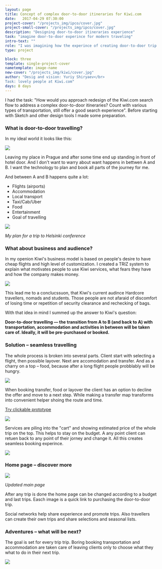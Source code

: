 ```yaml
---
layout: page
title: Concept of complex door-to-door itineraries for Kiwi.com 
date:   2017-04-29 07:30:00
project-cover: "/projects_img/ipco/cover.jpg"
project-small-cover: "/projects_img/ipco/cover.jpg"
description: "Designing door-to-door itineraries experience"
task: "imagine door-to-door experince for modern traveling"
intro-text: ""
role: "I was imagining how the experince of creating door-to-door trip may look like" 
type: project

block: three
template: single-project-cover
nametemplate: image-name
new-cover: "/projects_img/kiwi/cover.jpg"
author: "Desig and vision: Yuriy Shiryaev</br>
Task: lovely people at Kiwi.com"
days: 8 days
---
```


I had the task: "How would you approach redesign of the Kiwi.com search flow to address a complex door-to-door itineraries? Count with various types of transportation, still offer a good search experience". Before starting with Sketch and other design tools I made some preparation.

### What is door-to-door travelling?

In my ideal world it looks like this:

<span class="p800">![](/projects_img/kiwi/doors.jpg)</span>

Leaving my place in Prague and after some time end up standing in front of hotel door. And I don't want to warry about want happens in bettwen A and B. I want the technology to plan and book all parts of the journey for me. 

And between A and B happens quite a lot:

- Flights (airports)
- Accommodation
- Local transport
- Taxi/Cab/Uber
- Food
- Entertainment
- Goal of travelling

<span class="p500">![](/projects_img/kiwi/plan.jpg)</span>

*My plan for a trip to Helsinki conference*

### What about business and audience?

In my openion Kiwi's business model is based on people's desire to have cheap flights and high level of customization. I created a TRIZ system to explain what motivates people to use Kiwi services, what fears they have and how the company makes money.

<span class="p800">![](/projects_img/kiwi/system.jpg)</span>

This lead me to a conclucssuon, that Kiwi's current audince Hardcore travellers, nomads and students. Those people are not afaraid of discomfort of losing time or repetition of security clearance and rechecking of bags.

With that idea in mind I summed up the answer to Kiwi's question:

**Door-to-door travelling — the transition from A to B (and back to A) with transportation, accommodation and activities in between will be taken care of. Ideally, it will be pre-purchased or booked.**

### Solution – seamless travelling

The whole process is broken into several parts. Client start with selecting a flight, then possible layover. Next are accomodation and transfer. And as a charry on a top – food, because after a long flight people probblably will be hungry.

<span class="p800 pshadow">![](/projects_img/kiwi/start.jpg)</span>

When booking transfer, food or layover the client has an option to decline the offer and move to a next step. While making a transfer map transforms into convenient helper shoing the route and time.

[Try clickable prototype](https://sketch.cloud/s/dDe72/m1W4JAk)

<span class="p800 pshadow">![](/projects_img/kiwi/transfer.jpg)</span>

Services are piling into the "cart" and showing estimated price of the whole trip on the top. This helps to stay on the budget. A any point client can retuen back to any point of their jorney and change it. All this creates seamless booking experince.

<span class="p800">![](/projects_img/kiwi/seamless.jpg)</span>

### Home page – discover more

<span class="p800 pshadow">![](/projects_img/kiwi/main.jpg)</span>

<span class="p-center">*Updated main page*</span>

After any trip is done the home page can be changed according to a budget and last trips. Easch image is a quick link to purchasing the door-to-door trip. 

Social networks help share experience and promote trips. Also travellers can create their own trips and share selections and seasonal lists.

### Adventures – what will be next?

The goal is set for every trip trip. Boring booking transportation and accommodation are taken care of leaving clients only to choose what they what to do in their next trip.

<span class="p800 pshadow">![](/projects_img/kiwi/airballon.jpg)</span>
